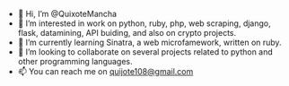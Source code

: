 - 👋 Hi, I’m @QuixoteMancha
- 👀 I’m interested in work on python, ruby, php, web scraping, django, flask, datamining, API buiding, and also on crypto projects.
- 🌱 I’m currently learning Sinatra, a web microfamework, written on ruby.
- 💞️ I’m looking to collaborate on several projects related to python and other programming languages.
- 📫 You can reach me on quijote108@gmail.com

<!---
QuixoteMancha/QuixoteMancha is a ✨ special ✨ repository because its `README.md` (this file) appears on your GitHub profile.
You can click the Preview link to take a look at your changes.
--->

